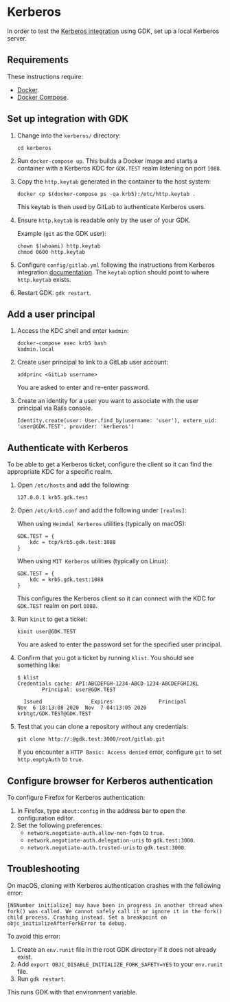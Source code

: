 # Kerberos

In order to test the [Kerberos integration](https://docs.gitlab.com/ee/integration/kerberos.html)
using GDK, set up a local Kerberos server.

## Requirements

These instructions require:

- [Docker](https://docs.docker.com/get-docker/).
- [Docker Compose](https://docs.docker.com/compose/install/).

## Set up integration with GDK

1. Change into the `kerberos/` directory:

   ```shell
   cd kerberos
   ```

1. Run `docker-compose up`. This builds a Docker image and starts a container
   with a Kerberos KDC for `GDK.TEST` realm listening on port `1088`.
1. Copy the `http.keytab` generated in the container to the host system:

   ```shell
   docker cp $(docker-compose ps -qa krb5):/etc/http.keytab .
   ```

   This keytab is then used by GitLab to authenticate Kerberos users.
1. Ensure `http.keytab` is readable only by the user of your GDK.

   Example (`git` as the GDK user):

   ```shell
   chown $(whoami) http.keytab
   chmod 0600 http.keytab
   ```

1. Configure `config/gitlab.yml` following the instructions from Kerberos
   integration [documentation](https://docs.gitlab.com/ee/integration/kerberos.html).
   The `keytab` option should point to where `http.keytab` exists.
1. Restart GDK: `gdk restart`.

## Add a user principal

1. Access the KDC shell and enter `kadmin`:

   ```shell
   docker-compose exec krb5 bash
   kadmin.local
   ```

1. Create user principal to link to a GitLab user account:

   ```shell
   addprinc <GitLab username>
   ```

   You are asked to enter and re-enter password.
1. Create an identity for a user you want to associate with the user principal
   via Rails console.

   ```shell
   Identity.create(user: User.find_by(username: 'user'), extern_uid: 'user@GDK.TEST', provider: 'kerberos')
   ```

## Authenticate with Kerberos

To be able to get a Kerberos ticket, configure the client so it can find the
appropriate KDC for a specific realm.

1. Open `/etc/hosts` and add the following:

   ```plaintext
   127.0.0.1 krb5.gdk.test
   ```

1. Open `/etc/krb5.conf` and add the following under `[realms]`:

   When using `Heimdal Kerberos` utilities (typically on macOS):

   ```plaintext
   GDK.TEST = {
       kdc = tcp/krb5.gdk.test:1088
   }
   ```

   When using `MIT Kerberos` utilities (typically on Linux):

   ```plaintext
   GDK.TEST = {
       kdc = krb5.gdk.test:1088
   }
   ```

   This configures the Kerberos client so it can connect with the KDC for
   `GDK.TEST` realm on port `1088`.

1. Run `kinit` to get a ticket:

   ```shell
   kinit user@GDK.TEST
   ```

   You are asked to enter the password set for the specified user principal.

1. Confirm that you got a ticket by running `klist`. You should see something like:

   ```shell
   $ klist
   Credentials cache: API:ABCDEFGH-1234-ABCD-1234-ABCDEFGHIJKL
           Principal: user@GDK.TEST

     Issued                Expires               Principal
   Nov  6 18:13:08 2020  Nov  7 04:13:05 2020  krbtgt/GDK.TEST@GDK.TEST
   ```

1. Test that you can clone a repository without any credentials:

   ```shell
   git clone http://:@gdk.test:3000/root/gitlab.git
   ```

   If you encounter a `HTTP Basic: Access denied` error, configure `git` to set
   `http.emptyAuth` to `true`.

## Configure browser for Kerberos authentication

To configure Firefox for Kerberos authentication:

1. In Firefox, type `about:config` in the address bar to open the configuration editor.
1. Set the following preferences:
   - `network.negotiate-auth.allow-non-fqdn` to `true`.
   - `network.negotiate-auth.delegation-uris` to `gdk.test:3000`.
   - `network.negotiate-auth.trusted-uris` to `gdk.test:3000`.

## Troubleshooting

On macOS, cloning with Kerberos authentication crashes with the following error:

```plaintext
[NSNumber initialize] may have been in progress in another thread when fork() was called. We cannot safely call it or ignore it in the fork() child process. Crashing instead. Set a breakpoint on objc_initializeAfterForkError to debug.
```

To avoid this error:

1. Create an `env.runit` file in the root GDK directory if it does not already exist.
1. Add `export OBJC_DISABLE_INITIALIZE_FORK_SAFETY=YES` to your `env.runit` file.
1. Run `gdk restart`.

This runs GDK with that environment variable.
